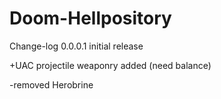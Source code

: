 # Doom-Hellpository
Change-log 0.0.0.1 
initial release

+UAC projectile weaponry added (need balance)


-removed Herobrine
